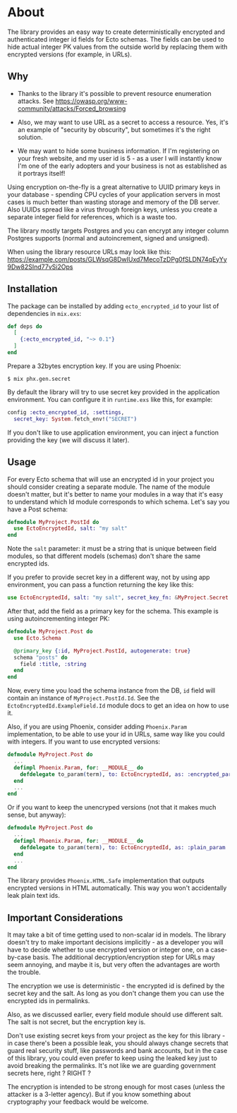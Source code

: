 # About

The library provides an easy way to create deterministically encrypted 
and authenticated integer id fields for Ecto schemas. The fields can be 
used to hide actual integer PK values from the outside world by replacing
them with encrypted versions (for example, in URLs).


## Why

* Thanks to the library it's possible to prevent resource enumeration
attacks. See https://owasp.org/www-community/attacks/Forced_browsing

* Also, we may want to use URL as a secret to access a resource.
Yes, it's an example of "security by obscurity", but sometimes it's the
right solution.

* We may want to hide some business information. If I'm registering on 
your fresh website, and my user id is 5 - as a user I will instantly know
I'm one of the early adopters and your business is not as established
as it portrays itself!

Using encryption on-the-fly is a great alternative to UUID primary keys 
in your database - spending CPU cycles of your application servers in most 
cases is much better than wasting storage and memory of the DB server. 
Also UUIDs spread like a virus through foreign keys, unless you create
a separate integer field for references, which is a waste too.

The library mostly targets Postgres and you can encrypt any integer 
column Postgres supports (normal and autoincrement, signed and unsigned).

When using the library resource URLs may look like this:
https://example.com/posts/GLWsqG8DwIUxd7MecoTzDPg0fSLDN74qEyYy9Dw82SInd77vSi2Ops


## Installation

The package can be installed by adding `ecto_encrypted_id` to your list of
dependencies in `mix.exs`:

```elixir
def deps do
  [
    {:ecto_encrypted_id, "~> 0.1"}
  ]
end
```
Prepare a 32bytes encryption key. If you are using Phoenix:
```shell
$ mix phx.gen.secret

```
By default the library will try to use secret key provided in the application
environment. You can configure it in `runtime.exs` like this, for example:
```elixir
config :ecto_encrypted_id, :settings,
  secret_key: System.fetch_env!("SECRET")
```
If you don't like to use application environment, you can inject a function
providing the key (we will discuss it later).


## Usage

For every Ecto schema that will use an encrypted id in your project you should 
consider creating a separate module. The name of the module doesn't matter, but
it's better to name your modules in a way that it's easy to understand which Id module 
corresponds to which schema. Let's say you have a Post schema:
```elixir
defmodule MyProject.PostId do
  use EctoEncryptedId, salt: "my salt"
end
```
Note the `salt` parameter: it must be a string that is unique between field modules,
so that different models (schemas) don't share the same encrypted ids.

If you prefer to provide secret key in a different way, not by using app 
environment, you can pass a function returning the key like this:
```elixir
use EctoEncryptedId, salt: "my salt", secret_key_fn: &MyProject.Secret.key/0
```

After that, add the field as a primary key for the schema. This example
is using autoincrementing integer PK:
```elixir
defmodule MyProject.Post do
  use Ecto.Schema

  @primary_key {:id, MyProject.PostId, autogenerate: true}
  schema "posts" do
    field :title, :string
  end
end
```
Now, every time you load the schema instance from the DB, `id` field
will contain an instance of `MyProject.PostId.Id`. See the 
`EctoEncryptedId.ExampleField.Id` module docs to get an idea on how to use it.

Also, if you are using Phoenix, consider adding `Phoenix.Param` implementation,
to be able to use your id in URLs, same way like you could with integers.
If you want to use encrypted versions:
```elixir
defmodule MyProject.Post do
  ...
  defimpl Phoenix.Param, for: __MODULE__ do
    defdelegate to_param(term), to: EctoEncryptedId, as: :encrypted_param
  end
  ...
end
```
Or if you want to keep the unencryped versions (not that it makes much sense,
but anyway):
```elixir
defmodule MyProject.Post do
  ...
  defimpl Phoenix.Param, for: __MODULE__ do
    defdelegate to_param(term), to: EctoEncryptedId, as: :plain_param
  end
  ...
end
```
The library provides `Phoenix.HTML.Safe` implementation that outputs encrypted 
versions in HTML automatically. This way you won't accidentally leak plain text
ids.


## Important Considerations

It may take a bit of time getting used to non-scalar id in models. The library
doesn't try to make important decisions implicitly - as a developer you will
have to decide whether to use encrypted version or integer one, on a case-by-case
basis. The additional decryption/encryption step for URLs may seem annoying,
and maybe it is, but very often the advantages are worth the trouble.

The encryption we use is deterministic - the encrypted id is defined by the secret
key and the salt. As long as you don't change them you can use the encrypted ids in
permalinks.

Also, as we discussed earlier, every field module should use different salt. The salt
is not secret, but the encryption key is.

Don't use existing secret keys from your project as the key for this library -
in case there's been a possible leak, you should always change secrets that guard
real security stuff, like passwords and bank accounts, but in the case of this 
library, you could even prefer to keep using the leaked key just to avoid breaking
the permalinks. It's not like we are guarding government secrets here, right ? RIGHT ?

The encryption is intended to be strong enough for most cases (unless the attacker
is a 3-letter agency). But if you know something about cryptography your feedback
would be welcome.
